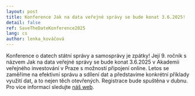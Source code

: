 ```yaml
---
layout: post
title: Konference Jak na data veřejné správy se bude konat 3.6.2025!
detail: false
ref: SaveTheDateKonference2025
lang: cs
author: lenka_kováčová
---
```


Konference o datech státní správy a samosprávy je zpátky!
Její 9. ročník s názvem Jak na data veřejné správy se bude konat 3.6.2025 v Akademii veřejného investování v Praze s možností připojení online.
Letos se zaměříme na efektivní správu a sdílení dat a představíme konkrétní příklady využití dat, a to nejen těch otevřených.
Registrace bude spuštěna v dubnu.
Pro více informací sledujte [náš web](https://data.gov.cz/informace/konference-2025/).
